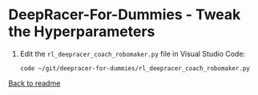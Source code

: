 # **DeepRacer-For-Dummies - Tweak the Hyperparameters**

1. Edit the `rl_deepracer_coach_robomaker.py` file in Visual Studio Code:

    ```terminal
    code ~/git/deepracer-for-dummies/rl_deepracer_coach_robomaker.py
    ```

[Back to readme](../README.md)
